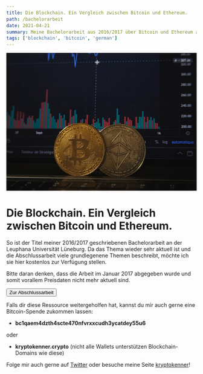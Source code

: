 ```yaml
---
title: Die Blockchain. Ein Vergleich zwischen Bitcoin und Ethereum.
path: /bachelorarbeit
date: 2021-04-21
summary: Meine Bachelorarbeit aus 2016/2017 über Bitcoin und Ethereum an der Leuphana Universität Lüneburg
tags: ['blockchain', 'bitcoin', 'german']
---
```


![Bitcoin Ethereum](./images/bitcoin-ethereum.jpg)
# Die Blockchain. Ein Vergleich zwischen Bitcoin und Ethereum.
So ist der Titel meiner 2016/2017 geschriebenen Bachelorarbeit an der Leuphana Universität Lüneburg. Da das Thema wieder sehr aktuell ist und die Abschlussarbeit viele grundlegenene Themen beschreibt, möchte ich sie hier kostenlos zur Verfügung stellen.

Bitte daran denken, dass die Arbeit im Januar 2017 abgegeben wurde und somit vorallem Preisdaten nicht mehr aktuell sind.


<a href="https://pub-data.leuphana.de/frontdoor/index/index/searchtype/all/docId/1137/start/8/rows/10" target="_blank">
<button class="bg-blue-500 hover:bg-blue-700 text-white font-bold py-2 px-4 rounded">
Zur Abschlussarbeit
</button></a>

Falls dir diese Ressource weitergeholfen hat, kannst du mir auch gerne eine Bitcoin-Spende zukommen lassen:
- **bc1qaem4dzth4scte470nfvrxxcudh3ycatdey55u6**

oder

- **kryptokenner.crypto** (nicht alle Wallets unterstützen Blockchain-Domains wie diese)

Folge mir auch gerne auf [Twitter](https://twitter.com/mschneekluth) oder besuche meine Seite [kryptokenner](https://kryptokenner.de)!

